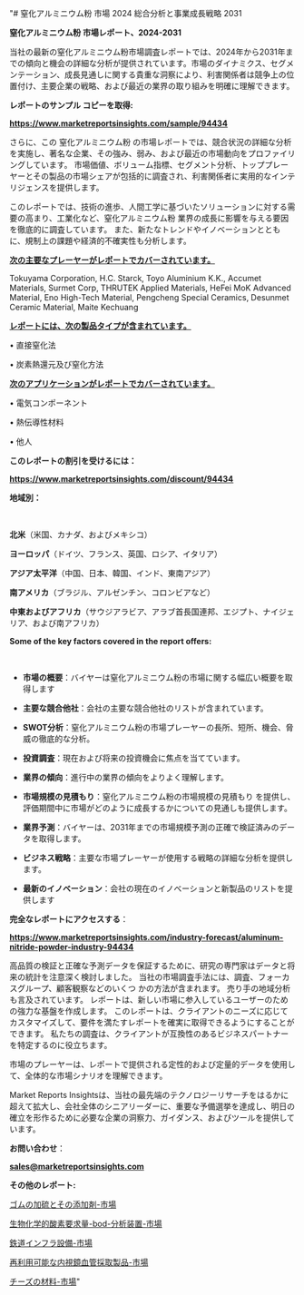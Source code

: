 "# 窒化アルミニウム粉 市場 2024 総合分析と事業成長戦略 2031

<strong>窒化アルミニウム粉 市場レポート、2024-2031</strong>

当社の最新の窒化アルミニウム粉市場調査レポートでは、2024年から2031年までの傾向と機会の詳細な分析が提供されています。市場のダイナミクス、セグメンテーション、成長見通しに関する貴重な洞察により、利害関係者は競争上の位置付け、主要企業の戦略、および最近の業界の取り組みを明確に理解できます。



<strong>レポートのサンプル コピーを取得:</strong> <a href=https://www.marketreportsinsights.com/sample/94434>

<strong><u>https://www.marketreportsinsights.com/sample/94434</u></strong></a>

さらに、この 窒化アルミニウム粉 の市場レポートでは、競合状況の詳細な分析を実施し、著名な企業、その強み、弱み、および最近の市場動向をプロファイリングしています。 市場価値、ボリューム指標、セグメント分析、トッププレーヤーとその製品の市場シェアが包括的に調査され、利害関係者に実用的なインテリジェンスを提供します。

このレポートでは、技術の進歩、人間工学に基づいたソリューションに対する需要の高まり、工業化など、窒化アルミニウム粉 業界の成長に影響を与える要因を徹底的に調査しています。 また、新たなトレンドやイノベーションとともに、規制上の課題や経済的不確実性も分析します。



<strong><u>次の主要なプレーヤーがレポートでカバーされています。</u></strong>

Tokuyama Corporation, H.C. Starck, Toyo Aluminium K.K., Accumet Materials, Surmet Corp, THRUTEK Applied Materials, HeFei MoK Advanced Material, Eno High-Tech Material, Pengcheng Special Ceramics, Desunmet Ceramic Material, Maite Kechuang



<strong><u><b>レポートには、次の製品タイプが含まれています。</b></u></strong>

• 直接窒化法

• 炭素熱還元及び窒化方法



<strong><u><b>次のアプリケーションがレポートでカバーされています。</b></u></strong>

• 電気コンポーネント

• 熱伝導性材料

• 他人



<strong><b>このレポートの割引を受けるには：</b></strong>

<a href=https://www.marketreportsinsights.com/discount/94434>

<strong><u>https://www.marketreportsinsights.com/discount/94434</u></strong></a>



<strong>地域別：</strong>

<strong> </strong>



<strong>北米</strong>（米国、カナダ、およびメキシコ）



<strong>ヨーロッパ</strong>（ドイツ、フランス、英国、ロシア、イタリア）



<strong>アジア太平洋</strong>（中国、日本、韓国、インド、東南アジア）



<strong>南アメリカ</strong>（ブラジル、アルゼンチン、コロンビアなど）



<strong>中東およびアフリカ</strong>（サウジアラビア、アラブ首長国連邦、エジプト、ナイジェリア、および南アフリカ）



<strong>Some of the key factors covered in the report offers:</strong>

<strong> </strong>
<ul>
  <li>

<strong>市場の概要</strong>：バイヤーは窒化アルミニウム粉の市場に関する幅広い概要を取得します</li>
  <li>

<strong>主要な競合他社</strong>：会社の主要な競合他社のリストが含まれています。</li>
  <li>

<strong>SWOT分析</strong>：窒化アルミニウム粉の市場プレーヤーの長所、短所、機会、脅威の徹底的な分析。</li>
  <li>

<strong>投資調査</strong>：現在および将来の投資機会に焦点を当てています。</li>
  <li>

<strong>業界の傾向</strong>：進行中の業界の傾向をよりよく理解します。</li>
  <li>

<strong>市場規模の見積もり</strong>：窒化アルミニウム粉の市場規模の見積もり を提供し、評価期間中に市場がどのように成長するかについての見通しも提供します。</li>
  <li>

<strong>業界予測</strong>：バイヤーは、2031年までの市場規模予測の正確で検証済みのデータを取得します。</li>
  <li>

<strong>ビジネス戦略</strong>：主要な市場プレーヤーが使用する戦略の詳細な分析を提供します。</li>
  <li>

<strong>最新のイノベーション</strong>：会社の現在のイノベーションと新製品のリストを提供します</li>
</ul>


<strong>完全なレポートにアクセスする</strong>：

<a href=https://www.marketreportsinsights.com/industry-forecast/aluminum-nitride-powder-industry-94434>

<strong><u>https://www.marketreportsinsights.com/industry-forecast/aluminum-nitride-powder-industry-94434</u></strong></a>

高品質の検証と正確な予測データを保証するために、研究の専門家はデータと将来の統計を注意深く検討しました。 当社の市場調査手法には、調査、フォーカスグループ、顧客観察などのいくつ かの方法が含まれます。 売り手の地域分析も言及されています。 レポートは、新しい市場に参入しているユーザーのための強力な基盤を作成します。 このレポートは、クライアントのニーズに応じてカスタマイズして、要件を満たすレポートを確実に取得できるようにすることができます。 私たちの調査は、クライアントが互換性のあるビジネスパートナーを特定するのに役立ちます。

市場のプレーヤーは、レポートで提供される定性的および定量的データを使用して、全体的な市場シナリオを理解できます。

Market Reports Insightsは、当社の最先端のテクノロジーリサーチをはるかに超えて拡大し、会社全体のシニアリーダーに、重要な予備選挙を達成し、明日の確立を形作るために必要な企業の洞察力、ガイダンス、およびツールを提供しています。



<strong><b>お問い合わせ</b></strong>：

<a href=mailto:sales@marketreportsinsights.com>

<strong><u>sales@marketreportsinsights.com</u></strong></a>



<strong>その他のレポート:</strong>

<a href=https://www.linkedin.com/pulse/ゴムの加硫とその添加剤-市場-2023-swot-分析と最新イノベーション-y6gvc/>ゴムの加硫とその添加剤-市場</a>

<a href=https://www.linkedin.com/pulse/生物化学的酸素要求量-bod-分析装置-市場-2023-推進要因と成長機会-dwnlf/>生物化学的酸素要求量-bod-分析装置-市場</a>

<a href=https://www.linkedin.com/pulse/鉄道インフラ設備-市場-2023-年のダイナミクスとビジネストレンド-2030-75x9f/>鉄道インフラ設備-市場</a>

<a href=https://www.linkedin.com/pulse/再利用可能な内視鏡血管採取製品-市場-2023-競争分析と事業成長-2030-7xcff/>再利用可能な内視鏡血管採取製品-市場</a>

<a href=https://www.linkedin.com/pulse/チーズの材料-市場-2023-swot-分析と成長率-2030-pr-news-hub-dgpuf/>チーズの材料-市場</a>"
